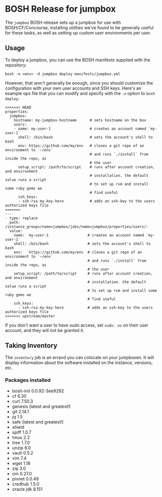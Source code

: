 # BOSH Release for jumpbox

The `jumpbox` BOSH release sets up a jumpbox for use with BOSH/CF/Concourse, installing
utilities we've found to be generally useful for these tasks, as well as setting up
custom user environments per user.

## Usage

To deploy a jumpbox, you can use the BOSH manifests supplied with
the repository:

```
bosh -e <env> -d jumpbox deploy manifests/jumpbox.yml
```

However, that won't generally be enough, since you should
customize the configuration with your own user accounts and SSH
keys.  Here's an example ops file that you can modify and specify
with the `-o` option to `bosh deploy`:

```
<<<<<<< HEAD
properties:
  jumpbox:
    hostname: my-jumpbox-hostname      # sets hostname on the box
    users:
    - name: my-user-1                  # creates an account named `my-user-1`
      shell: /bin/bash                 # sets the account's shell to bash
      env: https://github.com/my/env   # clones a git repo of an environment to `~/env`
                                       # and runs `./install` from inside the repo, as
                                       # the user
      setup_script: /path/to/script    # runs after account creation, and environment
                                       # installation. the default value runs a script
                                       # to set up rvm and install some ruby gems we
                                       # find useful
      ssh_keys:
      - ssh-rsa my-key-here            # adds an ssh-key to the users authorized keys file
=======
---
- type: replace
  path: /instance_groups/name=jumpbox/jobs/name=jumpbox/properties/users/-
  value:
    name:  my-user-1                  # creates an account named `my-user-1`
    shell: /bin/bash                  # sets the account's shell to bash
    env:   https://github.com/my/env  # clones a git repo of an environment to `~/env`
                                      # and runs `./install` from inside the repo, as
                                      # the user
    setup_script: /path/to/script     # runs after account creation, and environment
                                      # installation. the default value runs a script
                                      # to set up rvm and install some ruby gems we
                                      # find useful
    ssh_keys:
      - ssh-rsa my-key-here           # adds an ssh-key to the users authorized keys file
>>>>>>> upstream/master
```

If you don't want a user to have sudo access, set `sudo: no` on
their user account, and they will not be granted it.

## Taking Inventory

The `inventory` job is an errand you can colocate on your
jumpboxen.  It will display information about the software
installed on the instance, versions, etc.


### Packages installed

- bosh-init 0.0.92-3ee9292
- cf 6.30
- curl 7.50.3
- genesis (latest and greatest!)
- git 2.14.1
- jq 1.5
- safe (latest and greatest!)
- shield
- spiff 1.0.7
- tmux 2.2
- tree 1.7.0
- unzip 6.0
- vault 0.5.2
- vim 7.4
- wget 1.18
- zip 3.0
- om 0.27.0
- pivnet 0.0.49
- credhub 1.5.0
- oracle jdk 8.151
